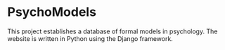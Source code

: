 # PsychoModels

This project establishes a database of formal models in psychology.
The website is written in Python using the Django framework.